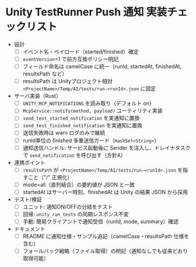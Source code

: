 # Unity TestRunner Push 通知 実装チェックリスト

- 設計
  - [ ] イベント名・ペイロード（started/finished）確定
  - [ ] `eventVersion`=1 で前方互換ポリシー明記
  - [ ] フィールド命名は camelCase に統一（runId, startedAt, finishedAt, resultsPath など）
  - [ ] resultsPath は Unityプロジェクト相対 `<ProjectName>/Temp/AI/tests/run-<runId>.json` に固定

- サーバ実装（Rust）
  - [ ] `UNITY_MCP_NOTIFICATIONS` を読み取り（デフォルト on）
  - [ ] `McpService::notify(method, payload)` ユーティリティ実装
  - [ ] `send_test_started_notification` を実通知に置換
  - [ ] `send_test_finished_notification` を実通知に置換
  - [ ] 送信失敗時は warn ログのみで継続
  - [ ] runId単位の finished 多重送信ガード（`HashSet<String>`）
  - [ ] 通知送信ハンドル: サービス起動後に Sender を注入し、ドレイナタスクで `send_notification` を呼び出す（方針A）

- 連携ポイント
  - [ ] `resultsPath` が `<ProjectName>/Temp/AI/tests/run-<runId>.json` を指すこと（"/" 正規化）
  - [ ] mode=all（直列結合）の要約値が JSON と一致
  - [ ] startedAt はサーバー時刻、finishedAt は Unity の結果 JSON から採用

- テスト/検証
  - [ ] ユニット: 通知ON/OFFの分岐をテスト
  - [ ] 回帰: `unity_run_tests` の同期レスポンス不変
  - [ ] 手動: 簡易クライアントで通知受信（runId, mode, summary）確認

- ドキュメント
  - [ ] README に通知仕様・サンプル追記（camelCase・resultsPath 仕様を含む）
  - [ ] フォールバック戦略（ファイル取得）の明記（通知なしでも従来どおり取得可能）
